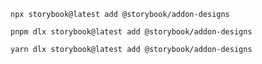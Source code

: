 ```shell renderer="common" language="js" packageManager="npm"
npx storybook@latest add @storybook/addon-designs
```

```shell renderer="common" language="js" packageManager="pnpm"
pnpm dlx storybook@latest add @storybook/addon-designs
```

```shell renderer="common" language="js" packageManager="yarn"
yarn dlx storybook@latest add @storybook/addon-designs
```
